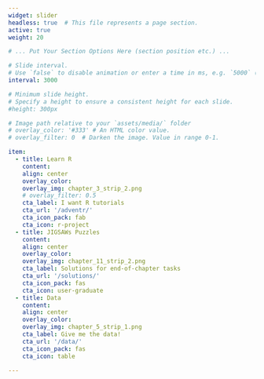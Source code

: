 ```yaml
---
widget: slider
headless: true  # This file represents a page section.
active: true
weight: 20

# ... Put Your Section Options Here (section position etc.) ...

# Slide interval.
# Use `false` to disable animation or enter a time in ms, e.g. `5000` (5s).
interval: 3000

# Minimum slide height.
# Specify a height to ensure a consistent height for each slide.
#height: 300px

# Image path relative to your `assets/media/` folder
# overlay_color: '#333' # An HTML color value.
# overlay_filter: 0  # Darken the image. Value in range 0-1.

item:
  - title: Learn R
    content:
    align: center
    overlay_color:   
    overlay_img: chapter_3_strip_2.png 
    # overlay_filter: 0.5
    cta_label: I want R tutorials
    cta_url: '/adventr/'
    cta_icon_pack: fab
    cta_icon: r-project
  - title: JIGSAWs Puzzles
    content: 
    align: center
    overlay_color: 
    overlay_img: chapter_11_strip_2.png
    cta_label: Solutions for end-of-chapter tasks
    cta_url: '/solutions/'
    cta_icon_pack: fas
    cta_icon: user-graduate
  - title: Data
    content:
    align: center
    overlay_color: 
    overlay_img: chapter_5_strip_1.png
    cta_label: Give me the data!
    cta_url: '/data/'
    cta_icon_pack: fas
    cta_icon: table

---
```

